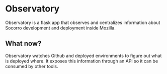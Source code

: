 # Observatory

Observatory is a flask app that observes and centralizes information about
Socorro development and deployment inside Mozilla.

## What now?

Observatory watches Github and deployed environments to figure out what is
deployed where.  It exposes this information through an API so it can be
consumed by other tools.
